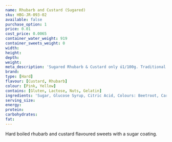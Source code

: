 ```yaml
---
name: Rhubarb and Custard (Sugared)
sku: HBG-JR-093-02
available: false
purchase_option: 1
price: 0.01
cost_price: 0.0065
container_water_weight: 919
container_sweets_weight: 0
width: 
height: 
depth: 
weight: 
meta_description: 'Sugared Rhubarb & Custard only ú1/100g. Traditional sweets and more at Humbugs Confectionery Store. Specialists in satisfying your sweet tooth!'
brand: 
type: [Hard]
flavour: [Custard, Rhubarb]
colour: [Pink, Yellow]
contains: [Gluten, Lactose, Nuts, Gelatin]
ingredients: 'Sugar, Glucose Syrup, Citric Acid, Colours: Beetroot, Carotene'
serving_size: 
energy: 
protein: 
carbohydrates: 
fat: 
---
```

Hard boiled rhubarb and custard flavoured sweets with a sugar coating.